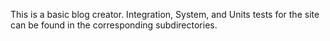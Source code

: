 This is a basic blog creator. Integration, System, and Units tests for the site can be found in the corresponding subdirectories.